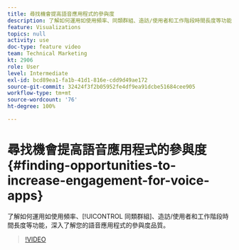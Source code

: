 ```yaml
---
title: 尋找機會提高語音應用程式的參與度
description: 了解如何運用如使用頻率、同類群組、造訪/使用者和工作階段時間長度等功能，深入了解您的語音應用程式的參與度品質。
feature: Visualizations
topics: null
activity: use
doc-type: feature video
team: Technical Marketing
kt: 2906
role: User
level: Intermediate
exl-id: bcd89ea1-fa1b-41d1-816e-cdd9d49ae172
source-git-commit: 32424f3f2b05952fe4df9ea91dcbe51684cee905
workflow-type: tm+mt
source-wordcount: '76'
ht-degree: 100%

---
```


# 尋找機會提高語音應用程式的參與度 {#finding-opportunities-to-increase-engagement-for-voice-apps}

了解如何運用如使用頻率、[!UICONTROL 同類群組]、造訪/使用者和工作階段時間長度等功能，深入了解您的語音應用程式的參與度品質。

>[!VIDEO](https://video.tv.adobe.com/v/27223/?quality=9)
